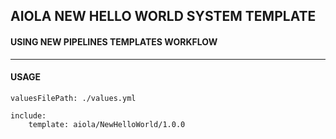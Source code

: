 ## AIOLA NEW HELLO WORLD SYSTEM TEMPLATE
#### USING NEW PIPELINES TEMPLATES WORKFLOW
----
#### USAGE
```
valuesFilePath: ./values.yml

include:
    template: aiola/NewHelloWorld/1.0.0
```